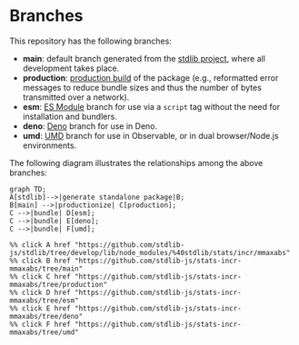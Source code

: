 <!--

@license Apache-2.0

Copyright (c) 2022 The Stdlib Authors.

Licensed under the Apache License, Version 2.0 (the "License");
you may not use this file except in compliance with the License.
You may obtain a copy of the License at

    http://www.apache.org/licenses/LICENSE-2.0

Unless required by applicable law or agreed to in writing, software
distributed under the License is distributed on an "AS IS" BASIS,
WITHOUT WARRANTIES OR CONDITIONS OF ANY KIND, either express or implied.
See the License for the specific language governing permissions and
limitations under the License.

-->

# Branches

This repository has the following branches:

-   **main**: default branch generated from the [stdlib project][stdlib-url], where all development takes place.
-   **production**: [production build][production-url] of the package (e.g., reformatted error messages to reduce bundle sizes and thus the number of bytes transmitted over a network).
-   **esm**: [ES Module][esm-url] branch for use via a `script` tag without the need for installation and bundlers.
-   **deno**: [Deno][deno-url] branch for use in Deno.
-   **umd**: [UMD][umd-url] branch for use in Observable, or in dual browser/Node.js environments.

The following diagram illustrates the relationships among the above branches:

```mermaid
graph TD;
A[stdlib]-->|generate standalone package|B;
B[main] -->|productionize| C[production];
C -->|bundle| D[esm];
C -->|bundle| E[deno];
C -->|bundle| F[umd];

%% click A href "https://github.com/stdlib-js/stdlib/tree/develop/lib/node_modules/%40stdlib/stats/incr/mmaxabs"
%% click B href "https://github.com/stdlib-js/stats-incr-mmaxabs/tree/main"
%% click C href "https://github.com/stdlib-js/stats-incr-mmaxabs/tree/production"
%% click D href "https://github.com/stdlib-js/stats-incr-mmaxabs/tree/esm"
%% click E href "https://github.com/stdlib-js/stats-incr-mmaxabs/tree/deno"
%% click F href "https://github.com/stdlib-js/stats-incr-mmaxabs/tree/umd"
```

[stdlib-url]: https://github.com/stdlib-js/stdlib/tree/develop/lib/node_modules/%40stdlib/stats/incr/mmaxabs
[production-url]: https://github.com/stdlib-js/stats-incr-mmaxabs/tree/production
[deno-url]: https://github.com/stdlib-js/stats-incr-mmaxabs/tree/deno
[umd-url]: https://github.com/stdlib-js/stats-incr-mmaxabs/tree/umd
[esm-url]: https://github.com/stdlib-js/stats-incr-mmaxabs/tree/esm
